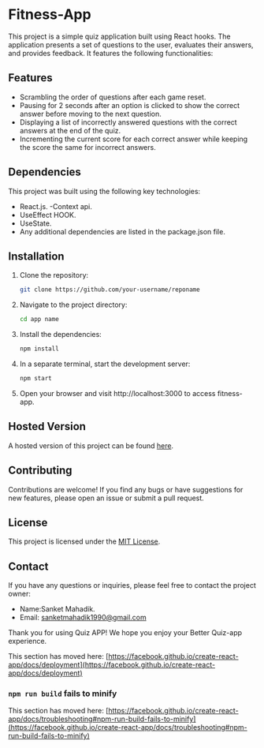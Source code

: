 # Fitness-App

This project is a simple quiz application built using React hooks. The application presents a set of questions to the user, evaluates their answers, and provides feedback. It features the following functionalities:
## Features

- Scrambling the order of questions after each game reset.
- Pausing for 2 seconds after an option is clicked to show the correct answer before moving to the next question.
- Displaying a list of incorrectly answered questions with the correct answers at the end of the quiz.
- Incrementing the current score for each correct answer while keeping the score the same for incorrect answers.


## Dependencies

This project was built using the following key technologies:

- React.js.
-Context api.
- UseEffect HOOK.
- UseState.
- Any additional dependencies are listed in the package.json file.

## Installation

1. Clone the repository:

   ```bash
   git clone https://github.com/your-username/reponame
   ```

2. Navigate to the project directory:

   ```bash
   cd app name
   ```

3. Install the dependencies:

   ```bash
   npm install
   ```
  
4. In a separate terminal, start the development server:

   ```bash
   npm start
   ```

5. Open your browser and visit http://localhost:3000 to access fitness-app.



## Hosted Version

A hosted version of this project can be found [here](https://fitness-app-chi-liard.vercel.app/).


## Contributing

Contributions are welcome! If you find any bugs or have suggestions for new features, please open an issue or submit a pull request.

## License

This project is licensed under the [MIT License](https://opensource.org/licenses/MIT).


## Contact

If you have any questions or inquiries, please feel free to contact the project owner:

- Name:Sanket Mahadik.
- Email: sanketmahadik1990@gmail.com

Thank you for using Quiz APP! We hope you enjoy your Better Quiz-app experience.

This section has moved here: [https://facebook.github.io/create-react-app/docs/deployment](https://facebook.github.io/create-react-app/docs/deployment)

### `npm run build` fails to minify

This section has moved here: [https://facebook.github.io/create-react-app/docs/troubleshooting#npm-run-build-fails-to-minify](https://facebook.github.io/create-react-app/docs/troubleshooting#npm-run-build-fails-to-minify)
